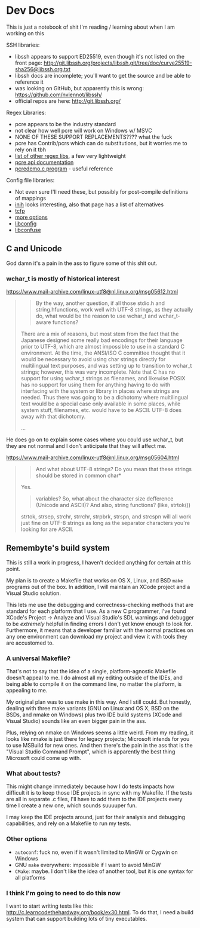 # Dev Docs

This is just a notebook of shit I'm reading / learning about when I am working on this

SSH libraries: 

- libssh appears to support ED25519, even though it's not listed on the front page: 
  http://git.libssh.org/projects/libssh.git/tree/doc/curve25519-sha256@libssh.org.txt
- libssh docs are incomplete; you'll want to get the source and be able to reference it
- was looking on GitHub, but apparently this is wrong: https://github.com/nviennot/libssh/
- official repos are here: http://git.libssh.org/

Regex Libraries: 

- pcre appears to be the industry standard
- not clear how well pcre will work on Windows w/ MSVC
- NONE OF THESE SUPPORT REPLACEMENTS???? what the fuck
- pcre has Contrib/pcrs which can do substitutions, but it worries me to rely on it tbh
- [list of other regex libs](http://blog.brush.co.nz/2009/02/regex-libs/), a few very lightweight
- [pcre api documentation](http://www.gsp.com/cgi-bin/man.cgi?topic=pcreapi)
- [pcredemo.c program](http://www.opensource.apple.com/source/pcre/pcre-4.1/pcre/pcredemo.c) - useful reference

Config file libraries: 

- Not even sure I'll need these, but possibly for post-compile definitions of mappings
- [inih](http://blog.brush.co.nz/2009/02/inih/) looks interesting, also that page has a list of alternatives
- [tcfp](http://tcfp.sourceforge.net/)
- [more options](http://stackoverflow.com/questions/3695591/parsing-ini-like-configuration-files)
- [libconfig](http://www.hyperrealm.com/libconfig/)
- [libconfuse](https://github.com/martinh/libconfuse)

## C and Unicode

God damn it's a pain in the ass to figure some of this shit out. 

### wchar_t is mostly of historical interest

<https://www.mail-archive.com/linux-utf8@nl.linux.org/msg05612.html>

> > By the way, another question, if all those stdio.h and
> > string.hfunctions, work well with UTF-8 strings, as they actually do,
> > what would be
> > the reason to use wchar_t and wchar_t-aware functions?
> 
> There are a mix of reasons, but most stem from the fact that the
> Japanese designed some really bad encodings for their language prior
> to UTF-8, which are almost impossible to use in a standard C
> environment. At the time, the ANSI/ISO C committee thought that it
> would be necessary to avoid using char strings directly for
> multilingual text purposes, and was setting up to transition to
> wchar_t strings; however, this was very incomplete. Note that C has no
> support for using wchar_t strings as filenames, and likewise POSIX has
> no support for using them for anything having to do with interfacing
> with the system or library in places where strings are needed. Thus
> there was going to be a dichotomy where multilingual text would be a
> special case only available in some places, while system stuff,
> filenames, etc. would have to be ASCII. UTF-8 does away with that
> dichotomy.
> 
> ...

He does go on to explain some cases where you could use wchar_t, but they are not normal and I don't anticipate that they will affect me.  

<https://www.mail-archive.com/linux-utf8@nl.linux.org/msg05604.html>

> > And what about UTF-8 strings? Do you mean that these strings should be
> > stored in common char*
> 
> Yes.
> 
> > variables? So, what about the character size defference (Unicode and ASCII)?
> > And also, string functions? (like, strtok())
> 
> strtok, strsep, strchr, strrchr, strpbrk, strspn, and strcspn will all
> work just fine on UTF-8 strings as long as the separator characters
> you're looking for are ASCII.


## Remembyte's build system

This is still a work in progress, I haven't decided anything for certain at this point.

My plan is to create a Makefile that works on OS X, Linux, and BSD `make` programs out of the box. In addition, I will maintain an XCode project and a Visual Studio solution. 

This lets me use the debugging and correctness-checking methods that are standard for each platform that I use. As a new C programmer, I've found XCode's Project -> Analyze and Visual Studio's SDL warnings and debugger to be *extremely* helpful in finding errors I don't yet know enough to look for. Furthermore, it means that a developer familiar with the normal practices on any one environment can download my project and view it with tools they are accustomed to. 

### A universal Makefile?

That's not to say that the idea of a single, platform-agnostic Makefile doesn't appeal to me. I do almost all my editing outside of the IDEs, and being able to compile it on the command line, no matter the platform, is appealing to me. 

My original plan was to use make in this way. And I still could. But honestly, dealing with three make variants (GNU on Linux and OS X, BSD on the BSDs, and nmake on Windows) plus two IDE build systems (XCode and Visual Studio) sounds like an even bigger pain in the ass. 

Plus, relying on nmake on Windows seems a little weird. From my reading, it looks like nmake is just there for legacy projects; Microsoft intends for you to use MSBuild for new ones. And then there's the pain in the ass that is the "Visual Studio Command Prompt", which is apparently the best thing Microsoft could come up with.

### What about tests? 

This might change immediately because how I do tests impacts how difficult it is to keep those IDE projects in sync with my Makefile. If the tests are all in separate .c files, I'll have to add them to the IDE projects every time I create a new one, which sounds suuuuper fun. 

I may keep the IDE projects around, just for their analysis and debugging capabilities, and rely on a Makefile to run my tests. 

### Other options

- `autoconf`: fuck no, even if it wasn't limited to MinGW or Cygwin on Windows
- GNU `make` everywhere: impossible if I want to avoid MinGW 
- `CMake`: maybe. I don't like the idea of another tool, but it is *one* syntax for all platforms

### I think I'm going to need to do this now

I want to start writing tests like this: <http://c.learncodethehardway.org/book/ex30.html>. To do that, I need a build system that can support building lots of tiny executables. 